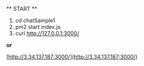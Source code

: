 ** START **

1. cd chatSample1
2. pm2 start index.js
3. curl http://127.0.0.1:3000/

**or**

[http://3.34.137.187:3000/](http://3.34.137.187:3000/)
